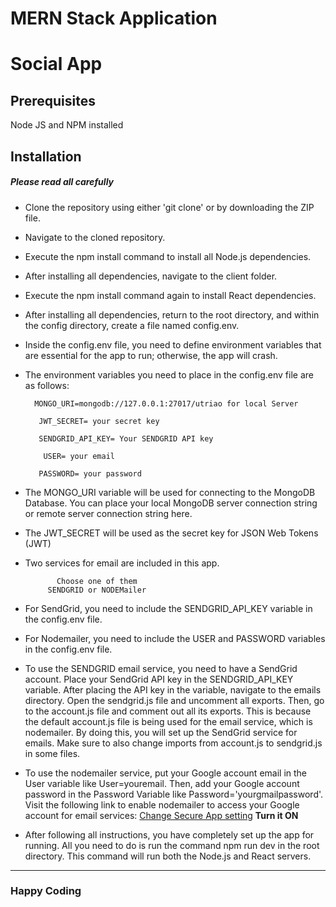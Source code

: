 # MERN Stack Application

# Social App

## Prerequisites

Node JS and NPM installed

## Installation

##### Please read all carefully

- Clone the repository using either 'git clone' or by downloading the ZIP file.

- Navigate to the cloned repository.

- Execute the npm install command to install all Node.js dependencies.

- After installing all dependencies, navigate to the client folder.

- Execute the npm install command again to install React dependencies.

- After installing all dependencies, return to the root directory, and within the config directory, create a file named config.env.

- Inside the config.env file, you need to define environment variables that are essential for the app to run; otherwise, the app will crash.

- The environment variables you need to place in the config.env file are as follows:

        MONGO_URI=mongodb://127.0.0.1:27017/utriao for local Server

         JWT_SECRET= your secret key

         SENDGRID_API_KEY= Your SENDGRID API key

          USER= your email

         PASSWORD= your password

* The MONGO_URI variable will be used for connecting to the MongoDB Database. You can place your local MongoDB server connection string or remote server connection string here.

* The JWT_SECRET will be used as the secret key for JSON Web Tokens (JWT)

* Two services for email are included in this app.

             Choose one of them
           SENDGRID or NODEMailer

- For SendGrid, you need to include the SENDGRID_API_KEY variable in the config.env file.

- For Nodemailer, you need to include the USER and PASSWORD variables in the config.env file.

- To use the SENDGRID email service, you need to have a SendGrid account. Place your SendGrid API key in the SENDGRID_API_KEY variable. After placing the API key in the variable, navigate to the emails directory. Open the sendgrid.js file and uncomment all exports. Then, go to the account.js file and comment out all its exports. This is because the default account.js file is being used for the email service, which is nodemailer. By doing this, you will set up the SendGrid service for emails. Make sure to also change imports from account.js to sendgrid.js in some files.

- To use the nodemailer service, put your Google account email in the User variable like User=youremail. Then, add your Google account password in the Password Variable like Password='yourgmailpassword'. Visit the following link to enable nodemailer to access your Google account for email services: [Change Secure App setting](https://myaccount.google.com/lesssecureapps) **Turn it ON**

- After following all instructions, you have completely set up the app for running. All you need to do is run the command npm run dev in the root directory. This command will run both the Node.js and React servers.

---

### Happy Coding
